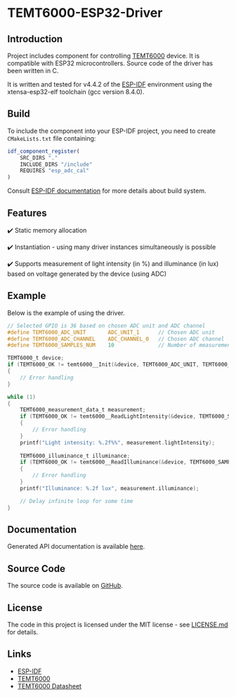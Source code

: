 # TEMT6000-ESP32-Driver

## Introduction

Project includes component for controlling [TEMT6000](https://www.vishay.com/product/81579/) device. It is compatible with ESP32 microcontrollers. Source code of the driver has been written in C. 

It is written and tested for v4.4.2 of the [ESP-IDF](https://github.com/espressif/esp-idf) environment using the xtensa-esp32-elf toolchain (gcc version 8.4.0).

## Build

To include the component into your ESP-IDF project, you need to create `CMakeLists.txt` file containing:
```cmake
idf_component_register(
    SRC_DIRS "." 
    INCLUDE_DIRS "/include"
    REQUIRES "esp_adc_cal"
)
```

Consult [ESP-IDF documentation](https://docs.espressif.com/projects/esp-idf/en/latest/esp32/api-guides/build-system.html) for more details about build system.

## Features

✔️ Static memory allocation <br />

✔️ Instantiation - using many driver instances simultaneously is possible <br />

✔️ Supports measurement of light intensity (in %) and illuminance (in lux) based on voltage generated by the device (using ADC) <br />

## Example

Below is the example of using the driver.

```c
// Selected GPIO is 36 based on chosen ADC unit and ADC channel
#define TEMT6000_ADC_UNIT       ADC_UNIT_1      // Chosen ADC unit
#define TEMT6000_ADC_CHANNEL    ADC_CHANNEL_0   // Chosen ADC channel
#define TEMT6000_SAMPLES_NUM    10              // Number of measurement samples

TEMT6000_t device;
if (TEMT6000_OK != temt6000__Init(&device, TEMT6000_ADC_UNIT, TEMT6000_ADC_CHANNEL))
{
    // Error handling
}

while (1)
{
    TEMT6000_measurement_data_t measurement;
    if (TEMT6000_OK != temt6000__ReadLightIntensity(&device, TEMT6000_SAMPLES_NO, &measurement.lightIntensity))
    {
        // Error handling
    }
    printf("Light intensity: %.2f%%", measurement.lightIntensity);
    
    TEMT6000_illuminance_t illuminance;
    if (TEMT6000_OK != temt6000__ReadIlluminance(&device, TEMT6000_SAMPLES_NO, &measurement.illuminance))
    {
        // Error handling
    }
    printf("Illuminance: %.2f lux", measurement.illuminance);

    // Delay infinite loop for some time
}
```

## Documentation

Generated API documentation is available [here](http://dziamian.github.io/TEMT6000-ESP32-Driver).

## Source Code

The source code is available on [GitHub](https://github.com/dziamian/TEMT6000-ESP32-Driver).

## License

The code in this project is licensed under the MIT license - see [LICENSE.md](https://github.com/dziamian/TEMT6000-ESP32-Driver/blob/main/LICENSE.md) for details.

## Links
 
 * [ESP-IDF](https://github.com/espressif/esp-idf)
 * [TEMT6000](https://www.vishay.com/product/81579/)
 * [TEMT6000 Datasheet](https://www.vishay.com/docs/81579/temt6000.pdf)